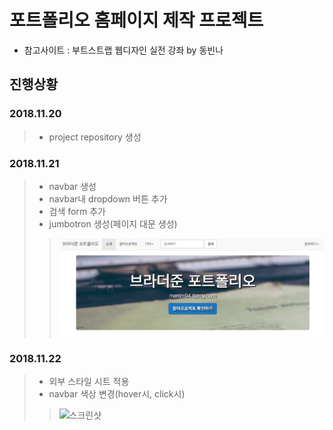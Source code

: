 # 포트폴리오 홈페이지 제작 프로젝트

- 참고사이트 : 부트스트랩 웹디자인 실전 강좌 by 동빈나

## 진행상황
### 2018.11.20
> - project repository 생성

### 2018.11.21
> - navbar 생성
> - navbar내 dropdown 버튼 추가
> - 검색 form 추가
> - jumbotron 생성(페이지 대문 생성)
> > ![스크린샷](./screenshots/2018-11-21.png)

### 2018.11.22
> - 외부 스타일 시트 적용
> - navbar 색상 변경(hover시, click시)
> > ![스크린샷](./screenshots/2018-11.22.png)
